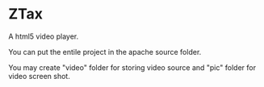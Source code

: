 # ZTax
A html5 video player.

You can put the entile project in the apache source folder.

You may create "video" folder for storing video source and "pic" folder for video screen shot.
